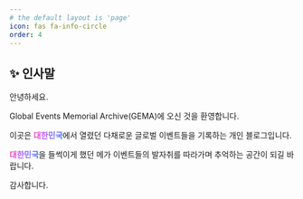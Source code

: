 ```yaml
---
# the default layout is 'page'
icon: fas fa-info-circle
order: 4
---
```

## ✨ 인사말
안녕하세요.

Global Events Memorial Archive(GEMA)에 오신 것을 환영합니다.

이곳은 <span style="background: text linear-gradient(to right, #FF43A8, #BE5DFA, #776CFF, #4172F2); font-weight: bold; -webkit-background-clip: text; -webkit-text-fill-color: transparent;">대한민국</span>에서 열렸던 다채로운 글로벌 이벤트들을 기록하는 개인 블로그입니다.

<span style="background: text linear-gradient(to right, #FF43A8, #BE5DFA, #776CFF, #4172F2); font-weight: bold; -webkit-background-clip: text; -webkit-text-fill-color: transparent;">대한민국</span>을 들썩이게 했던 메가 이벤트들의 발자취를 따라가며 추억하는 공간이 되길 바랍니다.

감사합니다.
